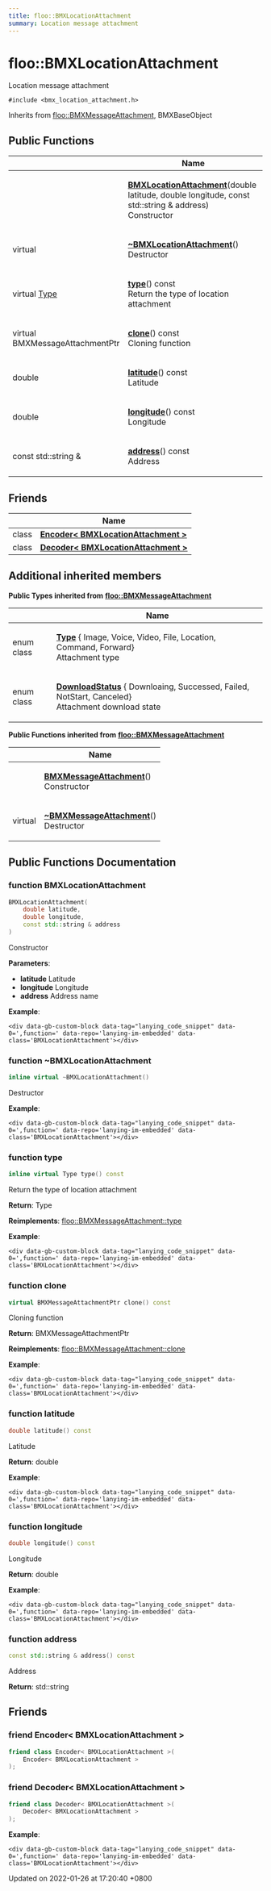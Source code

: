 ```yaml
---
title: floo::BMXLocationAttachment
summary: Location message attachment
---
```


# floo::BMXLocationAttachment

Location message attachment

`#include <bmx_location_attachment.h>`

Inherits from [floo::BMXMessageAttachment](classfloo\_1\_1\_b\_m\_x\_message\_attachment.md), BMXBaseObject

## Public Functions

|                                                                            | Name                                                                                                                                                                                                                      |
| -------------------------------------------------------------------------- | ------------------------------------------------------------------------------------------------------------------------------------------------------------------------------------------------------------------------- |
|                                                                            | <p><a href="classfloo_1_1_b_m_x_location_attachment.md#function-bmxlocationattachment"><strong>BMXLocationAttachment</strong></a>(double latitude, double longitude, const std::string &#x26; address)<br>Constructor</p> |
| virtual                                                                    | <p><a href="classfloo_1_1_b_m_x_location_attachment.md#function-~bmxlocationattachment"><strong>~BMXLocationAttachment</strong></a>()<br>Destructor</p>                                                                   |
| virtual [Type](classfloo\_1\_1\_b\_m\_x\_message\_attachment.md#enum-type) | <p><a href="classfloo_1_1_b_m_x_location_attachment.md#function-type"><strong>type</strong></a>() const<br>Return the type of location attachment</p>                                                                     |
| virtual BMXMessageAttachmentPtr                                            | <p><a href="classfloo_1_1_b_m_x_location_attachment.md#function-clone"><strong>clone</strong></a>() const<br>Cloning function</p>                                                                                         |
| double                                                                     | <p><a href="classfloo_1_1_b_m_x_location_attachment.md#function-latitude"><strong>latitude</strong></a>() const<br>Latitude</p>                                                                                           |
| double                                                                     | <p><a href="classfloo_1_1_b_m_x_location_attachment.md#function-longitude"><strong>longitude</strong></a>() const<br>Longitude</p>                                                                                        |
| const std::string &                                                        | <p><a href="classfloo_1_1_b_m_x_location_attachment.md#function-address"><strong>address</strong></a>() const<br>Address</p>                                                                                              |

## Friends

|       | Name                                                                                                                              |
| ----- | --------------------------------------------------------------------------------------------------------------------------------- |
| class | [**Encoder< BMXLocationAttachment >**](classfloo\_1\_1\_b\_m\_x\_location\_attachment.md#friend-encoder<-bmxlocationattachment->) |
| class | [**Decoder< BMXLocationAttachment >**](classfloo\_1\_1\_b\_m\_x\_location\_attachment.md#friend-decoder<-bmxlocationattachment->) |

## Additional inherited members

**Public Types inherited from** [**floo::BMXMessageAttachment**](classfloo\_1\_1\_b\_m\_x\_message\_attachment.md)

|            | Name                                                                                                                                                                                                 |
| ---------- | ---------------------------------------------------------------------------------------------------------------------------------------------------------------------------------------------------- |
| enum class | <p><a href="classfloo_1_1_b_m_x_message_attachment.md#enum-type"><strong>Type</strong></a> { Image, Voice, Video, File, Location, Command, Forward}<br>Attachment type</p>                           |
| enum class | <p><a href="classfloo_1_1_b_m_x_message_attachment.md#enum-downloadstatus"><strong>DownloadStatus</strong></a> { Downloaing, Successed, Failed, NotStart, Canceled}<br>Attachment download state</p> |

**Public Functions inherited from** [**floo::BMXMessageAttachment**](classfloo\_1\_1\_b\_m\_x\_message\_attachment.md)

|         | Name                                                                                                                                                 |
| ------- | ---------------------------------------------------------------------------------------------------------------------------------------------------- |
|         | <p><a href="classfloo_1_1_b_m_x_message_attachment.md#function-bmxmessageattachment"><strong>BMXMessageAttachment</strong></a>()<br>Constructor</p>  |
| virtual | <p><a href="classfloo_1_1_b_m_x_message_attachment.md#function-~bmxmessageattachment"><strong>~BMXMessageAttachment</strong></a>()<br>Destructor</p> |

## Public Functions Documentation

### function BMXLocationAttachment

```cpp
BMXLocationAttachment(
    double latitude,
    double longitude,
    const std::string & address
)
```

Constructor

**Parameters**:

* **latitude** Latitude
* **longitude** Longitude
* **address** Address name

**Example**:

```
<div data-gb-custom-block data-tag="lanying_code_snippet" data-0=',function=' data-repo='lanying-im-embedded' data-class='BMXLocationAttachment'></div>
```

### function \~BMXLocationAttachment

```cpp
inline virtual ~BMXLocationAttachment()
```

Destructor

**Example**:

```
<div data-gb-custom-block data-tag="lanying_code_snippet" data-0=',function=' data-repo='lanying-im-embedded' data-class='BMXLocationAttachment'></div>
```

### function type

```cpp
inline virtual Type type() const
```

Return the type of location attachment

**Return**: Type

**Reimplements**: [floo::BMXMessageAttachment::type](classfloo\_1\_1\_b\_m\_x\_message\_attachment.md#function-type)

**Example**:

```
<div data-gb-custom-block data-tag="lanying_code_snippet" data-0=',function=' data-repo='lanying-im-embedded' data-class='BMXLocationAttachment'></div>
```

### function clone

```cpp
virtual BMXMessageAttachmentPtr clone() const
```

Cloning function

**Return**: BMXMessageAttachmentPtr

**Reimplements**: [floo::BMXMessageAttachment::clone](classfloo\_1\_1\_b\_m\_x\_message\_attachment.md#function-clone)

**Example**:

```
<div data-gb-custom-block data-tag="lanying_code_snippet" data-0=',function=' data-repo='lanying-im-embedded' data-class='BMXLocationAttachment'></div>
```

### function latitude

```cpp
double latitude() const
```

Latitude

**Return**: double

**Example**:

```
<div data-gb-custom-block data-tag="lanying_code_snippet" data-0=',function=' data-repo='lanying-im-embedded' data-class='BMXLocationAttachment'></div>
```

### function longitude

```cpp
double longitude() const
```

Longitude

**Return**: double

**Example**:

```
<div data-gb-custom-block data-tag="lanying_code_snippet" data-0=',function=' data-repo='lanying-im-embedded' data-class='BMXLocationAttachment'></div>
```

### function address

```cpp
const std::string & address() const
```

Address

**Return**: std::string

## Friends

### friend Encoder< BMXLocationAttachment >

```cpp
friend class Encoder< BMXLocationAttachment >(
    Encoder< BMXLocationAttachment > 
);
```

### friend Decoder< BMXLocationAttachment >

```cpp
friend class Decoder< BMXLocationAttachment >(
    Decoder< BMXLocationAttachment > 
);
```

**Example**:

```
<div data-gb-custom-block data-tag="lanying_code_snippet" data-0=',function=' data-repo='lanying-im-embedded' data-class='BMXLocationAttachment'></div>
```



Updated on 2022-01-26 at 17:20:40 +0800
